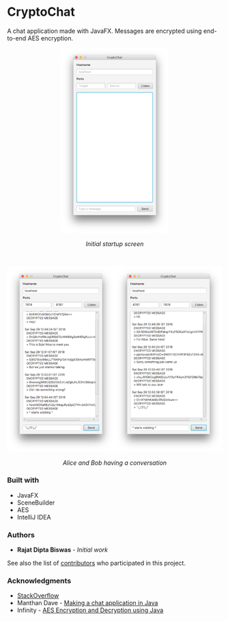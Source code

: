 # CryptoChat
A chat application made with JavaFX. Messages are encrypted using end-to-end AES encryption.

<p align="center">
  <img src="https://github.com/rajatdiptabiswas/cryptochat/blob/master/start.png" width="50%">
</p>
<p align="center">
  <em> Initial startup screen </em>
</p>

</br>

<p align="center">
  <img src="https://github.com/rajatdiptabiswas/cryptochat/blob/master/alice.png" width="50%"><img src="https://github.com/rajatdiptabiswas/cryptochat/blob/master/bob.png" width="50%">
</p>
<p align="center">
  <em> Alice and Bob having a conversation </em>
</p>

### Built with
* JavaFX
* SceneBuilder
* AES
* IntelliJ IDEA

### Authors

* **Rajat Dipta Biswas** - *Initial work*

See also the list of [contributors](https://github.com/rajatdiptabiswas/cryptochat/graphs/contributors) who participated in this project.

### Acknowledgments

* [StackOverflow](https://stackoverflow.com)
* Manthan Dave - [Making a chat application in Java](https://www.youtube.com/playlist?list=PLVBXNyNyLNq149v9Y-DpZhAPAqDlgxSCc)
* Infinity - [AES Encryption and Decryption using Java](https://www.youtube.com/watch?v=uxyGJMBs2dI&t=205s)
